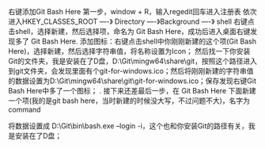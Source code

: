 右键添加Git Bash Here
第一步，window + R，输入regedit回车进入注册表
依次进入HKEY_CLASSES_ROOT —-》 Directory —-》Background —-》 shell
右键点击shell，选择新建，然后选择项，命名为 Git Bash Here，成功后进入桌面右键发现多了 Git Bash Here.
添加图标：右键点击shell中你刚刚新建的这个项(Git Bash Here)，选择新建，然后选择字符串值，将名称设置为Icon；
然后找一下你安装Git的文件夹，我是安装在了D盘，D:\Git\mingw64\share\git，按照这个路径进入到git文件夹，会发现里面有个git-for-windows.ico；然后将刚刚新建的字符串值的数据设置为D:\Git\mingw64\share\git\git-for-windows.ico；保存发现右键Git Bash Here中多了一个图标；
.
接下来还差最后一步，在 Git Bash Here 下面新建一个项(我的是git bash here，当时新建的时候没大写，不过问题不大)，名字为command


将数据设置成 D:\Git\bin\bash.exe –login -i，这个也和你安装Git的路径有关，我是安装在了D盘；